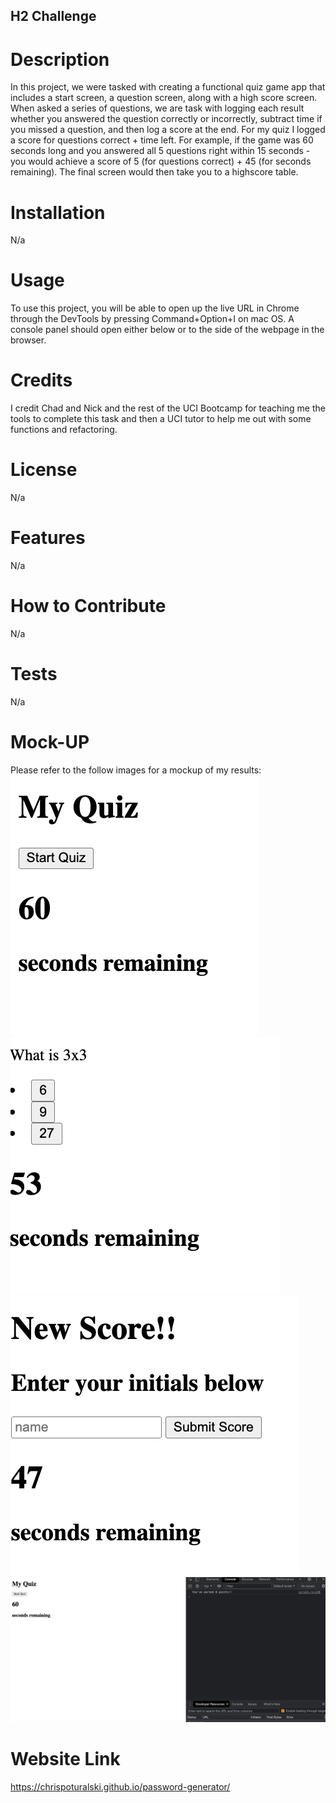 ## H2 Challenge

# Description

In this project, we were tasked with creating a functional quiz game app that includes a start screen, a question screen, along with a high score screen. When asked a series of questions, we are task 
with logging each result whether you answered the question correctly or incorrectly, subtract time if you missed a question, and then log a score at the end. For my quiz I logged a score for questions
correct + time left. For example, if the game was 60 seconds long and you answered all 5 questions right within 15 seconds - you would achieve a score of 5 (for questions correct) + 45 (for seconds remaining). The final screen would then take you to a highscore table.

# Installation

N/a

# Usage

To use this project, you will be able to open up the live URL in Chrome through the DevTools by pressing Command+Option+I on mac OS. A console panel should open either below or to the side of the webpage in the browser.

# Credits

I credit Chad and Nick and the rest of the UCI Bootcamp for teaching me the tools to complete this task and then a UCI tutor to help me out with some functions and refactoring.

# License

N/a

# Features

N/a

# How to Contribute

N/a

# Tests 

N/a

# Mock-UP

Please refer to the follow images for a mockup of my results:
![portfolio](./assets/Photos/Screen%20Shot%202022-10-28%20at%2011.56.38%20AM.png)
![portfolio](./assets/Photos/Screen%20Shot%202022-10-28%20at%2011.56.43%20AM.png)
![portfolio](./assets/Photos/Screen%20Shot%202022-10-28%20at%2011.56.52%20AM.png)
![portfolio](./assets/Photos/Screen%20Shot%202022-10-28%20at%2011.57.13%20AM.png)

# Website Link

https://chrispoturalski.github.io/password-generator/